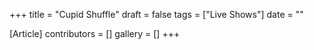 +++
title = "Cupid Shuffle"
draft = false
tags = ["Live Shows"]
date = ""

[Article]
contributors = []
gallery = []
+++